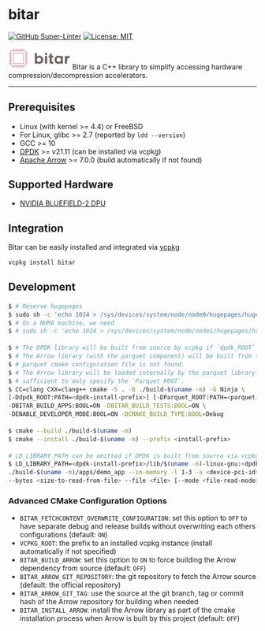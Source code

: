 # bitar

[![GitHub Super-Linter](https://github.com/ljishen/bitar/workflows/Lint%20Code%20Base/badge.svg)](https://github.com/marketplace/actions/super-linter)
[![License: MIT](https://img.shields.io/badge/License-MIT-blue.svg)](LICENSE)

<!-- markdownlint-disable-next-line no-inline-html -->
<img src="assets/logo.png" width="25%">
Bitar is a C++ library to simplify accessing hardware compression/decompression accelerators.

---

## Prerequisites

- Linux (with kernel >= 4.4) or FreeBSD
- For Linux, glibc >= 2.7 (reported by `ldd --version`)
- GCC >= 10
- [DPDK](https://github.com/DPDK/dpdk) >= v21.11 (can be installed via vcpkg)
- [Apache Arrow](https://github.com/apache/arrow) >= 7.0.0 (build automatically if not found)

## Supported Hardware

- [NVIDIA BLUEFIELD-2 DPU](https://www.nvidia.com/content/dam/en-zz/Solutions/Data-Center/documents/datasheet-nvidia-bluefield-2-dpu.pdf)

## Integration

Bitar can be easily installed and integrated via [vcpkg](https://github.com/microsoft/vcpkg)

```bash
vcpkg install bitar
```

## Development

```bash
$ # Reserve hugepages
$ sudo sh -c 'echo 1024 > /sys/devices/system/node/node0/hugepages/hugepages-2048kB/nr_hugepages'
$ # On a NUMA machine, we need
$ # sudo sh -c 'echo 1024 > /sys/devices/system/node/node1/hugepages/hugepages-2048kB/nr_hugepages'

$ # The DPDK library will be built from source by vcpkg if `dpdk_ROOT` is not specified.
$ # The Arrow library (with the parquet component) will be built from source if the
$ # parquet cmake configuration file is not found.
$ # The Arrow library will be loaded internally by the parquet library. Therefore, it is
$ # sufficient to only specify the `Parquet_ROOT`.
$ CC=clang CXX=clang++ cmake -S . -B ./build-$(uname -m) -G Ninja \
[-Ddpdk_ROOT:PATH=<dpdk-install-prefix>] [-DParquet_ROOT:PATH=<parquet-cmake-config-file-dir>] \
-DBITAR_BUILD_APPS:BOOL=ON -DBITAR_BUILD_TESTS:BOOL=ON \
-DENABLE_DEVELOPER_MODE:BOOL=ON -DCMAKE_BUILD_TYPE:BOOL=Debug

$ cmake --build ./build-$(uname -m)
$ cmake --install ./build-$(uname -m) --prefix <install-prefix>

# LD_LIBRARY_PATH can be omitted if DPDK is built from source via vcpkg
$ LD_LIBRARY_PATH=<dpdk-install-prefix>/lib/$(uname -m)-linux-gnu:<dpdk-install-prefix>/lib64:$LD_LIBRARY_PATH \
./build-$(uname -m)/apps/demo_app --in-memory -l 1-3 -a <device-pci-id>,class=compress -- \
--bytes <size-to-read-from-file> --file <file> [--mode <file-read-mode>] [--help]
```

### Advanced CMake Configuration Options

- `BITAR_FETCHCONTENT_OVERWRITE_CONFIGURATION`: set this option to `OFF` to have separate debug and release builds without overwriting each others configurations (default: `ON`)
- `VCPKG_ROOT`: the prefix to an installed vcpkg instance (install automatically if not specified)
- `BITAR_BUILD_ARROW`: set this option to `ON` to force building the Arrow dependency from source (default: `OFF`)
- `BITAR_ARROW_GIT_REPOSITORY`: the git repository to fetch the Arrow source (default: the official repository)
- `BITAR_ARROW_GIT_TAG`: use the source at the git branch, tag or commit hash of the Arrow repository for building when needed
- `BITAR_INSTALL_ARROW`: install the Arrow library as part of the cmake installation process when Arrow is built by this project (default: `OFF`)
